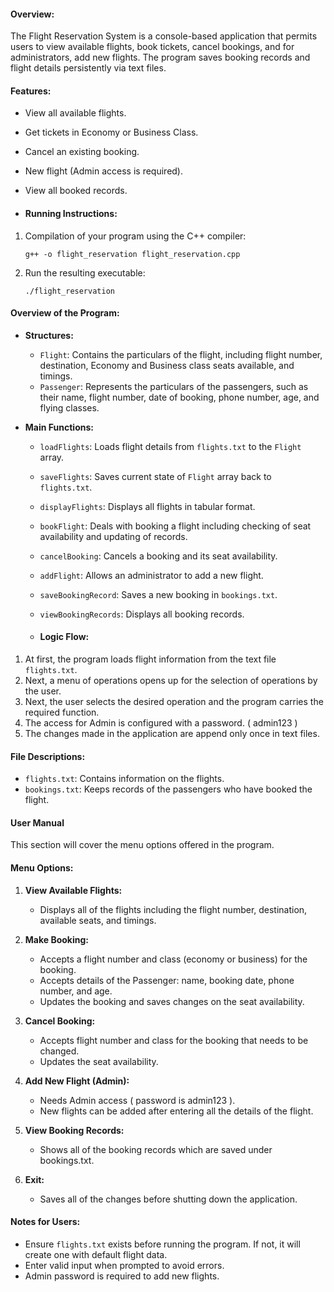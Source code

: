 #### Overview:
The Flight Reservation System is a console-based application that permits users to view available flights, book tickets, cancel bookings, and for administrators, add new flights. The program saves booking records and flight details persistently via text files. 

#### Features:
- View all available flights.
- Get tickets in Economy or Business Class.
- Cancel an existing booking.
- New flight (Admin access is required).
- View all booked records.

- #### Running Instructions:
1. Compilation of your program using the C++ compiler:
   ```
   g++ -o flight_reservation flight_reservation.cpp
   ```
2. Run the resulting executable:
   ```
   ./flight_reservation
   ```
#### Overview of the Program:
- **Structures:**
  - `Flight`: Contains the particulars of the flight, including flight number, destination, Economy and Business class seats available, and timings.
  - `Passenger`: Represents the particulars of the passengers, such as their name, flight number, date of booking, phone number, age, and flying classes.

- **Main Functions:**
  - `loadFlights`: Loads flight details from `flights.txt` to the `Flight` array.
  - `saveFlights`: Saves current state of `Flight` array back to `flights.txt`.
  - `displayFlights`: Displays all flights in tabular format.
  - `bookFlight`: Deals with booking a flight including checking of seat availability and updating of records.
  - `cancelBooking`: Cancels a booking and its seat availability.
  - `addFlight`: Allows an administrator to add a new flight.
  - `saveBookingRecord`: Saves a new booking in `bookings.txt`.
  - `viewBookingRecords`: Displays all booking records.
 
  - #### Logic Flow:
1. At first, the program loads flight information from the text file `flights.txt`.
2. Next, a menu of operations opens up for the selection of operations by the user.
3. Next, the user selects the desired operation and the program carries the required function.
4. The access for Admin is configured with a password. ( admin123 )
5. The changes made in the application are append only once in text files.

#### File Descriptions:

- `flights.txt`: Contains information on the flights.
- `bookings.txt`: Keeps records of the passengers who have booked the flight.

#### User Manual
This section will cover the menu options offered in the program.

#### Menu Options:

1. **View Available Flights:**
   - Displays all of the flights including the flight number, destination, available seats, and timings.

2. **Make Booking:**
   - Accepts a flight number and class (economy or business) for the booking.
   - Accepts details of the Passenger: name, booking date, phone number, and age.
   - Updates the booking and saves changes on the seat availability.

3. **Cancel Booking:**
   - Accepts flight number and class for the booking that needs to be changed.
   - Updates the seat availability.

4. **Add New Flight (Admin):**
   - Needs Admin access ( password is admin123 ).
   - New flights can be added after entering all the details of the flight.

5. **View Booking Records:**
   - Shows all of the booking records which are saved under bookings.txt.

6. **Exit:**
   - Saves all of the changes before shutting down the application.

#### Notes for Users:
- Ensure `flights.txt` exists before running the program. If not, it will create one with default flight data.
- Enter valid input when prompted to avoid errors.
- Admin password is required to add new flights.
